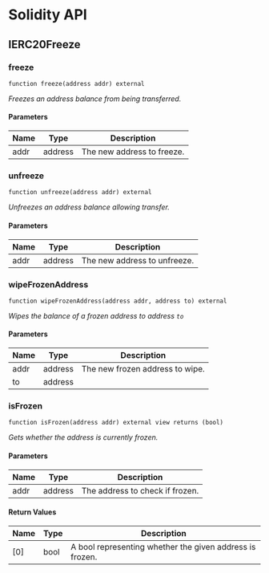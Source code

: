 # Solidity API

## IERC20Freeze

### freeze

```solidity
function freeze(address addr) external
```

_Freezes an address balance from being transferred._

#### Parameters

| Name | Type | Description |
| ---- | ---- | ----------- |
| addr | address | The new address to freeze. |

### unfreeze

```solidity
function unfreeze(address addr) external
```

_Unfreezes an address balance allowing transfer._

#### Parameters

| Name | Type | Description |
| ---- | ---- | ----------- |
| addr | address | The new address to unfreeze. |

### wipeFrozenAddress

```solidity
function wipeFrozenAddress(address addr, address to) external
```

_Wipes the balance of a frozen address to address `to`_

#### Parameters

| Name | Type | Description |
| ---- | ---- | ----------- |
| addr | address | The new frozen address to wipe. |
| to | address |  |

### isFrozen

```solidity
function isFrozen(address addr) external view returns (bool)
```

_Gets whether the address is currently frozen._

#### Parameters

| Name | Type | Description |
| ---- | ---- | ----------- |
| addr | address | The address to check if frozen. |

#### Return Values

| Name | Type | Description |
| ---- | ---- | ----------- |
| [0] | bool | A bool representing whether the given address is frozen. |

